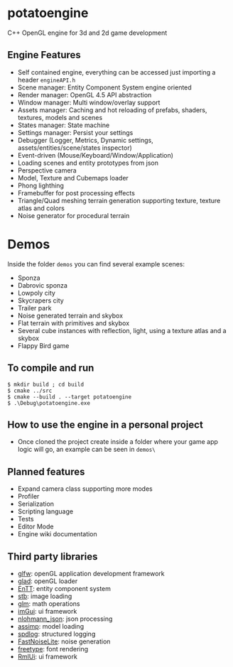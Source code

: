 # potatoengine

C++ OpenGL engine for 3d and 2d game development

## Engine Features

- Self contained engine, everything can be accessed just importing a header `engineAPI.h`
- Scene manager: Entity Component System engine oriented
- Render manager: OpenGL 4.5 API abstraction
- Window manager: Multi window/overlay support
- Assets manager: Caching and hot reloading of prefabs, shaders, textures, models and scenes
- States manager: State machine
- Settings manager: Persist your settings
- Debugger (Logger, Metrics, Dynamic settings, assets/entities/scene/states inspector)
- Event-driven (Mouse/Keyboard/Window/Application)
- Loading scenes and entity prototypes from json
- Perspective camera
- Model, Texture and Cubemaps loader
- Phong lighthing
- Framebuffer for post processing effects
- Triangle/Quad meshing terrain generation supporting texture, texture atlas and colors
- Noise generator for procedural terrain

# Demos

Inside the folder `demos` you can find several example scenes:

- Sponza
- Dabrovic sponza
- Lowpoly city
- Skycrapers city
- Trailer park
- Noise generated terrain and skybox
- Flat terrain with primitives and skybox
- Several cube instances with reflection, light, using a texture atlas and a skybox
- Flappy Bird game

## To compile and run
```
$ mkdir build ; cd build
$ cmake ../src
$ cmake --build . --target potatoengine
$ .\Debug\potatoengine.exe 
```

## How to use the engine in a personal project

- Once cloned the project create inside a folder where your game app logic will go, an example can be seen in `demos\`

## Planned features

- Expand camera class supporting more modes
- Profiler
- Serialization
- Scripting language
- Tests
- Editor Mode
- Engine wiki documentation

## Third party libraries

- [glfw](https://github.com/glfw/glfw): openGL application development framework
- [glad](https://github.com/Dav1dde/glad): openGL loader
- [EnTT](https://github.com/skypjack/entt): entity component system
- [stb](https://github.com/nothings/stb): image loading
- [glm](https://github.com/g-truc/glm): math operations
- [imGui](https://github.com/ocornut/imgui): ui framework
- [nlohmann_json](https://github.com/nlohmann/json): json processing
- [assimp](https://github.com/assimp/assimp): model loading
- [spdlog](https://github.com/gabime/spdlog): structured logging
- [FastNoiseLite](https://github.com/Auburn/FastNoiseLite): noise generation
- [freetype](https://github.com/freetype/freetype): font rendering
- [RmlUi](https://github.com/mikke89/RmlUi): ui framework